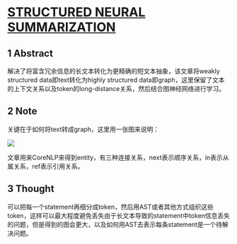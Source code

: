 # [STRUCTURED NEURAL SUMMARIZATION](https://arxiv.org/pdf/1811.01824.pdf)

## 1 Abstract

解决了将富含冗余信息的长文本转化为更精确的短文本抽象，该文章将weakly structured data即text转化为highly structured data即graph，这里保留了文本的上下文关系以及token的long-distance关系，然后结合图神经网络进行学习。

## 2 Note

关键在于如何将text转成graph，这里用一张图来说明：

![](https://i.loli.net/2019/09/25/KAFojNnIVTtCarL.png)


文章用来CoreNLP来得到entity，有三种连接关系，next表示顺序关系，in表示从属关系，ref表示引用关系。

## 3 Thought

可以把每一个statement再细分成token，然后用AST或者其他方式组织这些token，这样可以最大程度避免丢失由于长文本导致的statement中token信息丢失的问题，但是得到的图会更大，以及如何用AST去表示每条statement是一个待解决问题。